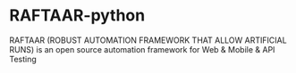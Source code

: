 # RAFTAAR-python
RAFTAAR (ROBUST AUTOMATION FRAMEWORK THAT ALLOW ARTIFICIAL RUNS) is an open source automation framework for Web &amp; Mobile &amp; API Testing

